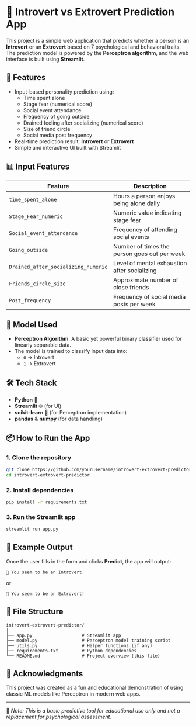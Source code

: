 
# 🧠 Introvert vs Extrovert Prediction App

This project is a simple web application that predicts whether a person is an **Introvert** or an **Extrovert** based on 7 psychological and behavioral traits. The prediction model is powered by the **Perceptron algorithm**, and the web interface is built using **Streamlit**.

## 🚀 Features

- Input-based personality prediction using:
  - Time spent alone
  - Stage fear (numerical score)
  - Social event attendance
  - Frequency of going outside
  - Drained feeling after socializing (numerical score)
  - Size of friend circle
  - Social media post frequency
- Real-time prediction result: **Introvert** or **Extrovert**
- Simple and interactive UI built with Streamlit

## 📊 Input Features

| Feature                        | Description                                                |
|-------------------------------|------------------------------------------------------------|
| `time_spent_alone`            | Hours a person enjoys being alone daily                    |
| `Stage_Fear_numeric`          | Numeric value indicating stage fear     |
| `Social_event_attendance`     | Frequency of attending social events                       |
| `Going_outside`               | Number of times the person goes out per week               |
| `Drained_after_socializing_numeric` | Level of mental exhaustion after socializing  |
| `Friends_circle_size`         | Approximate number of close friends                        |
| `Post_frequency`              | Frequency of social media posts per week                   |

## 🧠 Model Used

- **Perceptron Algorithm**: A basic yet powerful binary classifier used for linearly separable data.
- The model is trained to classify input data into:
  - `0` → Introvert  
  - `1` → Extrovert

## 🛠️ Tech Stack

- **Python** 🐍
- **Streamlit** 🌐 (for UI)
- **scikit-learn** 🤖 (for Perceptron implementation)
- **pandas** & **numpy** (for data handling)

## 📦 How to Run the App

### 1. Clone the repository

```bash
git clone https://github.com/yourusername/introvert-extrovert-predictor.git
cd introvert-extrovert-predictor
```

### 2. Install dependencies

```bash
pip install -r requirements.txt
```

### 3. Run the Streamlit app

```bash
streamlit run app.py
```

## 🧪 Example Output

Once the user fills in the form and clicks **Predict**, the app will output:
```
🔮 You seem to be an Introvert.
```
or
```
🎉 You seem to be an Extrovert!
```

## 📁 File Structure

```
introvert-extrovert-predictor/
│
├── app.py                   # Streamlit app
├── model.py                 # Perceptron model training script
├── utils.py                 # Helper functions (if any)
├── requirements.txt         # Python dependencies
└── README.md                # Project overview (this file)
```

## 🙌 Acknowledgments

This project was created as a fun and educational demonstration of using classic ML models like Perceptron in modern web apps.

---

🧩 *Note: This is a basic predictive tool for educational use only and not a replacement for psychological assessment.*
